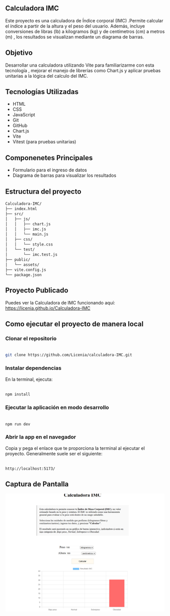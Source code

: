 ## Calculadora IMC

Este proyecto es una calculadora de Índice corporal (IMC) .Permite calcular el índice a partir  de la altura y el peso del usuario. Además, incluye conversiones de libras (lb) a kilogramos (kg) y de centímetros (cm) a metros (m) , los resultados se visualizan mediante un diagrama de barras.

## Objetivo

Desarrollar una calculadora utilizando Vite para familiarizarme con esta tecnología , mejorar el manejo de librerías como Chart.js y aplicar pruebas unitarias a la lógica del calculo del IMC. 

## Tecnologías Utilizadas

- HTML
- CSS
- JavaScript
- Git
- GitHub
- Chart.js
- Vite
- Vitest (para pruebas unitarias)

## Componenetes Principales

- Formulario para el ingreso de datos
- Diagrama de barras para visualizar los resultados

## Estructura del proyecto

```
Calculadora-IMC/
├── index.html
├── src/
│   ├── js/
│   │   ├── chart.js
│   │   ├── imc.js
│   │   └── main.js
│   ├── css/
│   │   └── style.css
│   └── test/
│       └── imc.test.js
├── public/
│   └── assets/
├── vite.config.js
└── package.json

```

## Proyecto Publicado 

Puedes ver la Calculadora de IMC funcionando aquí:
https://licenia.github.io/Calculadora-IMC

## Como ejecutar el proyecto de manera local

### **Clonar el repositorio**

```bash
	
git clone https://github.com/Licenia/calculadora-IMC.git
```

### **Instalar dependencias**

En la terminal, ejecuta:

```bash

npm install
```

### **Ejecutar la aplicación en modo desarrollo**

```bash

npm run dev
```

### **Abrir la app en el navegador**

Copia y pega el enlace que te proporciona la terminal al ejecutar el proyecto. Generalmente suele ser el siguiente:

```

http://localhost:5173/

```

## Captura de Pantalla
![](./public/assets/Captura%20de%20pantalla.png)